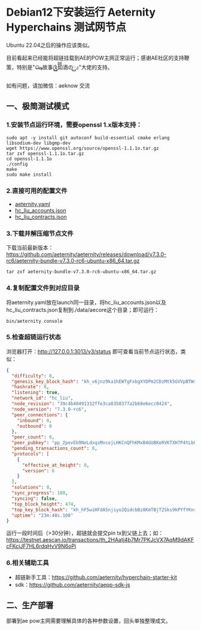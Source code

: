 # Debian12下安装运行 Aeternity Hyperchains 测试网节点
Ubuntu 22.04之后的操作应该类似。

目前看起来已经能将超链挂载到AE的POW主网正常运行；感谢AE社区的支持鞭策，特别是"௸故事༊ོོོ࿆如酒の࿆೨"大佬的支持。

如有问题，请加微信：aeknow 交流

## 一、极简测试模式
### 1.安装节点运行环境，需要openssl 1.x版本支持：
```shell
sudo apt -y install git autoconf build-essential cmake erlang libsodium-dev libgmp-dev
wget https://www.openssl.org/source/openssl-1.1.1o.tar.gz
tar zxf openssl-1.1.1o.tar.gz
cd openssl-1.1.1o
./config
make
sudo make install
```
### 2.直接可用的配置文件
- [aeternity.yaml](./aeternity.yaml)
- [hc_liu_accounts.json](./hc_liu_accounts.json)
- [hc_liu_contracts.json](./hc_liu_contracts.json)

### 3.下载并解压缩节点文件
下载当前最新版本：https://github.com/aeternity/aeternity/releases/download/v7.3.0-rc6/aeternity-bundle-v7.3.0-rc6-ubuntu-x86_64.tar.gz

```shell
tar zxf aeternity-bundle-v7.3.0-rc6-ubuntu-x86_64.tar.gz
```

### 4.复制配置文件到对应目录
将aeternity.yaml放在launch同一目录，将hc_liu_accounts.json以及hc_liu_contracts.json复制到./data/aecore这个目录；即可运行：
```shell
bin/aeternity console
```

### 5.检查超链运行状态
浏览器打开：http://127.0.0.1:3013/v3/status
即可查看当前节点运行状态，类似：
```json
{
  "difficulty": 0,
  "genesis_key_block_hash": "kh_v6jnz9ka1hEWTgFxbgXYDPm2CDzMtk5GVVpBTWs8ykt4BGKZP",
  "hashrate": 0,
  "listening": true,
  "network_id": "hc_liu",
  "node_revision": "39c4b40491332ffe3ca8358377a2b68e6ecc0424",
  "node_version": "7.3.0-rc6",
  "peer_connections": {
    "inbound": 0,
    "outbound": 0
  },
  "peer_count": 0,
  "peer_pubkey": "pp_2pevEb9NeLdxqsMncojLHKCnQFhKMxB4GUBKeRVKTXH7P4tLbQ",
  "pending_transactions_count": 0,
  "protocols": [
    {
      "effective_at_height": 0,
      "version": 6
    }
  ],
  "solutions": 0,
  "sync_progress": 100,
  "syncing": false,
  "top_block_height": 474,
  "top_key_block_hash": "kh_hF5wiHFdA5njiyo2QidcbBz8KmTBjT2Sks9kPYfYKnsg7Q4Qo",
  "uptime": "23m:48s.108"
}
```

运行一段时间后（>30分钟），超链就会提交pin tx到父链上去；如：https://testnet.aescan.io/transactions/th_2HAatj4b7Mr7PKJcVX7AqM9dAKFcFKcjJF7HL6rdqHvV9N6oPi

### 6.相关辅助工具
- 超链新手工具：https://github.com/aeternity/hyperchain-starter-kit
- sdk：https://github.com/aeternity/aepp-sdk-js

## 二、生产部署 
部署到ae pow主网需要理解具体的各种参数设置，回头单独整理成文。
